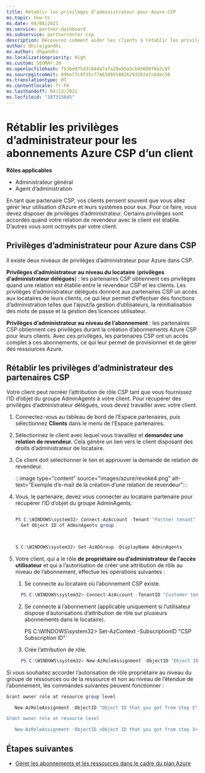```yaml
---
title: Rétablir les privilèges d’administrateur pour Azure CSP
ms.topic: how-to
ms.date: 04/08/2021
ms.service: partner-dashboard
ms.subservice: partnercenter-csp
description: Découvrez comment aider les clients à rétablir les privilèges d’administrateur d’un partenaire afin que ce dernier puisse aider à gérer les abonnements Azure CSP d’un client.
author: dhirajgandhi
ms.author: dhgandhi
ms.localizationpriority: High
ms.custom: SEOMAY.20
ms.openlocfilehash: f536d975d3c644a7afa29a95a3cb45608f6b2c9f
ms.sourcegitcommit: 89be77c9f35c77463d9558826293202afc6dec56
ms.translationtype: HT
ms.contentlocale: fr-FR
ms.lasthandoff: 04/13/2021
ms.locfileid: "107315845"
---
```

# <a name="reinstate-admin-privileges-for-a-customers-azure-csp-subscriptions"></a>Rétablir les privilèges d’administrateur pour les abonnements Azure CSP d’un client  

**Rôles applicables**

- Administrateur général
- Agent d’administration

En tant que partenaire CSP, vos clients pensent souvent que vous allez gérer leur utilisation d’Azure et leurs systèmes pour eux. Pour ce faire, vous devez disposer de privilèges d’administrateur. Certains privilèges sont accordés quand votre relation de revendeur avec le client est établie. D’autres vous sont octroyés par votre client.

## <a name="admin-privileges-for-azure-in-csp"></a>Privilèges d’administrateur pour Azure dans CSP

Il existe deux niveaux de privilèges d’administrateur pour Azure dans CSP.

**Privilèges d’administrateur au niveau du locataire** (**privilèges d’administrateur délégués**) : les partenaires CSP obtiennent ces privilèges quand une relation est établie entre le revendeur CSP et les clients. Les privilèges d’administrateur délégués donnent aux partenaires CSP un accès aux locataires de leurs clients, ce qui leur permet d’effectuer des fonctions d’administration telles que l’ajout/la gestion d’utilisateurs, la réinitialisation des mots de passe et la gestion des licences utilisateur.

**Privilèges d’administrateur au niveau de l’abonnement** : les partenaires CSP obtiennent ces privilèges durant la création d’abonnements Azure CSP pour leurs clients. Avec ces privilèges, les partenaires CSP ont un accès complet à ces abonnements, ce qui leur permet de provisionner et de gérer des ressources Azure.

## <a name="reinstate-csp-partners-admin-privileges"></a>Rétablir les privilèges d’administrateur des partenaires CSP

Votre client peut recréer l’attribution de rôle CSP tant que vous fournissez l’ID d’objet du groupe AdminAgents à votre client. Pour récupérer des privilèges d’administrateur délégués, vous devez travailler avec votre client.

1. Connectez-vous au tableau de bord de l’Espace partenaires, puis sélectionnez **Clients** dans le menu de l’Espace partenaires.

2. Sélectionnez le client avec lequel vous travaillez et **demandez une relation de revendeur.** Cela génère un lien vers le client disposant des droits d’administrateur de locataire.

3. Ce client doit sélectionner le lien et approuver la demande de relation de revendeur.

   :::image type="content" source="images/azure/revoke4.png" alt-text="Exemple d’e-mail de la création d’une relation de revendeur":::

4. Vous, le partenaire, devez vous connecter au locataire partenaire pour récupérer l’ID d’objet du groupe AdminAgents.

  
    ```powershell

    PS C:\WINDOWS\system32> Connect-AzAccount -Tenant "Partner tenant"
      Get Object ID of AdminAgents group
   
    

   S C:\WINDOWS\system32> Get-AzADGroup -DisplayName AdminAgents
    ```


5. Votre client, qui a le rôle **de propriétaire ou d’administrateur de l’accès utilisateur** et qui a l’autorisation de créer une attribution de rôle au niveau de l’abonnement, effectue les opérations suivantes :


    1. Se connecte au locataire où l’abonnement CSP existe.
      ```powershell
        PS C:\WINDOWS\system32> Connect-AzAccount -TenantID "Customer tenant"
      ```

    2. Se connecte à l’abonnement (applicable uniquement si l’utilisateur dispose d’autorisations d’attribution de rôle sur plusieurs abonnements dans le locataire).
   
         PS C:\WINDOWS\system32> Set-AzContext -SubscriptionID "CSP Subscription ID"`


    3. Crée l’attribution de rôle.
    
    ```powershell
      PS C:\WINDOWS\system32> New-AzRoleAssignment -ObjectID "Object ID of the Admin Agents group- needs to be provided by partner" -RoleDefinitionName "Owner" -Scope "/subscriptions/CSP subscription ID"
    ```


Si vous souhaitez accorder l’autorisation de rôle propriétaire au niveau du groupe de ressources ou de la ressource et non au niveau de l’étendue de l’abonnement, les commandes suivantes peuvent fonctionner :


```powershell
Grant owner role at resource group level

   New-AzRoleAssignment -ObjectID "Object ID that you got from step 3" -RoleDefinitionName Owner -Scope "/subscriptions/"SubscriptionID of CSP subscription"/resourceGroups/"Resource group name"

Grant owner role at resource level

   New-AzRoleAssignment -ObjectID <Object ID that you got from step 3> -RoleDefinitionName Owner -Scope "Resource URI"
```


## <a name="next-steps"></a>Étapes suivantes

- [Gérer les abonnements et les ressources dans le cadre du plan Azure](azure-plan-manage.md)
